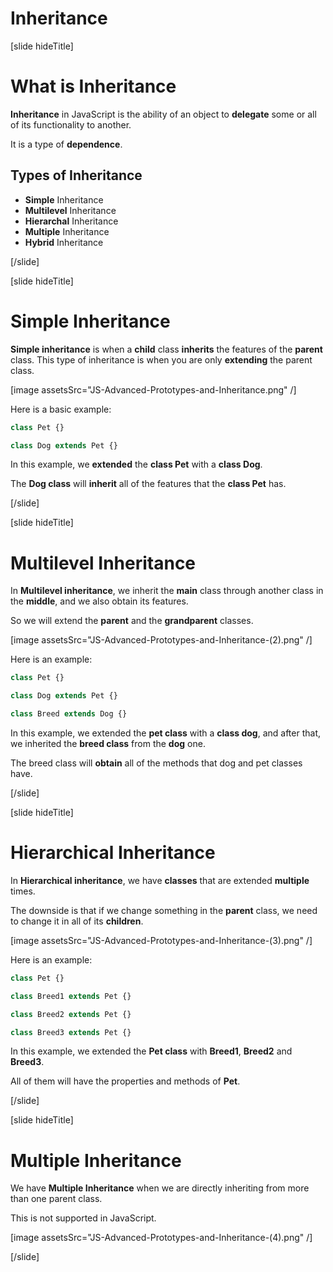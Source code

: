 # Inheritance

[slide hideTitle]

# What is Inheritance

**Inheritance** in JavaScript is the ability of an object to **delegate** some or all of its functionality to another. 

It is a type of **dependence**.

## Types of Inheritance

-  **Simple** Inheritance
-  **Multilevel** Inheritance
-  **Hierarchal** Inheritance
-  **Multiple** Inheritance
-  **Hybrid** Inheritance

[/slide]


[slide hideTitle]

# Simple Inheritance

**Simple inheritance** is when a **child** class **inherits** the features of the **parent** class. This type of inheritance is when you are only **extending** the parent class.

[image assetsSrc="JS-Advanced-Prototypes-and-Inheritance.png" /]

Here is a basic example:

```js
class Pet {}

class Dog extends Pet {}
```

In this example, we **extended** the **class Pet** with a **class Dog**. 

The **Dog class** will **inherit** all of the features that the **class Pet** has.

[/slide]

[slide hideTitle]

# Multilevel Inheritance

In **Multilevel inheritance**, we inherit the **main** class through another class in the **middle**, and we also obtain its features. 

So we will extend the **parent** and the **grandparent** classes.

[image assetsSrc="JS-Advanced-Prototypes-and-Inheritance-(2).png" /]

Here is an example:

```js
class Pet {}

class Dog extends Pet {}

class Breed extends Dog {}
```

In this example, we extended the **pet class** with a **class dog**, and after that, we inherited the **breed class** from the **dog** one. 

The breed class will **obtain** all of the methods that dog and pet classes have.

[/slide]

[slide hideTitle]
# Hierarchical Inheritance

In **Hierarchical inheritance**, we have **classes** that are extended **multiple** times. 

The downside is that if we change something in the **parent** class, we need to change it in all of its **children**.

[image assetsSrc="JS-Advanced-Prototypes-and-Inheritance-(3).png" /]

Here is an example:

```js
class Pet {}

class Breed1 extends Pet {}

class Breed2 extends Pet {}

class Breed3 extends Pet {}
```

In this example, we extended the **Pet class** with **Breed1**, **Breed2** and **Breed3**. 

All of them will have the properties and methods of **Pet**.

[/slide]

[slide hideTitle]
# Multiple Inheritance

We have **Multiple Inheritance** when we are directly inheriting from more than one parent class.

This is not supported in JavaScript.

[image assetsSrc="JS-Advanced-Prototypes-and-Inheritance-(4).png" /]

[/slide]

